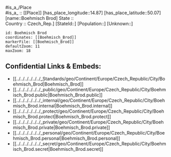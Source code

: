 ﻿---
location: [50.07,14.87] 
mapzoom: [7,12] 
mapmarker: city 
type: City
tags:
- geo/City


SpocWebEntityId: 29440
isDeleted: false
confidential: public

---
#is_a_/Place  
#is_a_ :: [[Place]] 
[has_place_longitude::14.87] 
[has_place_latitude::50.07] 
[name::Boehmisch Brod] 
State ::  
Country :: Czech_Rep.] 
[StateId::] 
[Population::] 
[Unknown::] 


```leaflet
id: Boehmisch Brod
coordinates: [[Boehmisch_Brod]] 
markerFile: [[Boehmisch_Brod]] 
defaultZoom: 11 
maxZoom: 18
```


## Confidential Links & Embeds: 
- [[../../../../../../_Standards/geo/Continent/Europe/Czech_Republic/City/Boehmisch_Brod|Boehmisch_Brod]] 
- [[../../../../../../_public/geo/Continent/Europe/Czech_Republic/City/Boehmisch_Brod.public|Boehmisch_Brod.public]] 
- [[../../../../../../_internal/geo/Continent/Europe/Czech_Republic/City/Boehmisch_Brod.internal|Boehmisch_Brod.internal]] 
- [[../../../../../../_protect/geo/Continent/Europe/Czech_Republic/City/Boehmisch_Brod.protect|Boehmisch_Brod.protect]] 
- [[../../../../../../_private/geo/Continent/Europe/Czech_Republic/City/Boehmisch_Brod.private|Boehmisch_Brod.private]] 
- [[../../../../../../_personal/geo/Continent/Europe/Czech_Republic/City/Boehmisch_Brod.personal|Boehmisch_Brod.personal]] 
- [[../../../../../../_secret/geo/Continent/Europe/Czech_Republic/City/Boehmisch_Brod.secret|Boehmisch_Brod.secret]] 
